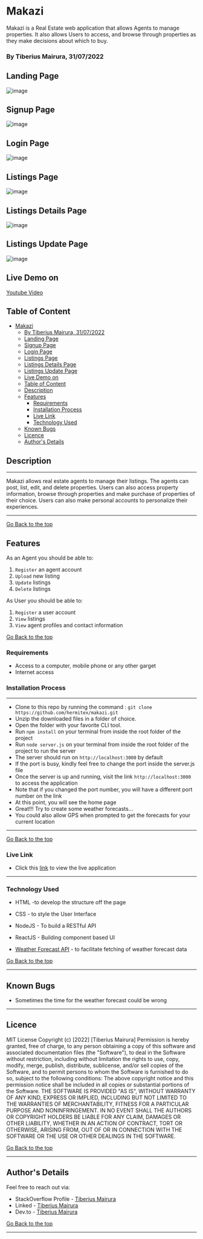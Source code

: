 # Makazi

Makazi is a Real Estate web application that allows Agents to manage properties. It also allows Users to access, and browse through properties as they make decisions about which to buy.

### By Tiberius Mairura, 31/07/2022

## Landing Page

![image](./src/assets/images/listings-home.png)


## Signup Page

![image](./src/assets/images/signup.png)

## Login Page

![image](./src/assets/images/login.png)

## Listings Page

![image](./src/assets/images/listings.png)

## Listings Details Page

![image](./src/assets/images/listing-details.png)

## Listings Update Page

![image](./src/assets/images/listing-update.png)

## Live Demo on

[Youtube Video](https://youtu.be/pjMLm8xdYA0)

## Table of Content

- [Makazi](#makazi)
    - [By Tiberius Mairura, 31/07/2022](#by-tiberius-mairura-31072022)
  - [Landing Page](#landing-page)
  - [Signup Page](#signup-page)
  - [Login Page](#login-page)
  - [Listings Page](#listings-page)
  - [Listings Details Page](#listings-details-page)
  - [Listings Update Page](#listings-update-page)
  - [Live Demo on](#live-demo-on)
  - [Table of Content](#table-of-content)
  - [Description](#description)
  - [Features](#features)
    - [Requirements](#requirements)
    - [Installation Process](#installation-process)
    - [Live Link](#live-link)
    - [Technology  Used](#technology--used)
  - [Known Bugs](#known-bugs)
  - [Licence](#licence)
  - [Author's Details](#authors-details)

## Description

****
Makazi allows real estate agents to manage their listings. The agents can post, list, edit, and delete properties. Users can also access property information, browse through properties and make purchase of properties of their choice. Users can also make personal accounts to personalize their experiences.
****

[Go Back to the top](#Makazi)

## Features

As an Agent you should be able to:

1. `Register`  an agent account
2. `Upload` new listing
3. `Update` listings
4. `Delete` listings

As User you should be able to:

1. `Register`  a user account
2. `View`  listings
3. `View` agent profiles and contact information

[Go Back to the top](#Makazi)

### Requirements

- Access to  a computer, mobile phone or any other garget
- Internet access

### Installation Process

****

- Clone to this repo by running the command : `git clone https://github.com/hermitex/makazi.git`
- Unzip the downloaded files in a folder of choice.
- Open the folder with your favorite CLI tool.
- Run `npm install` on your terminal from inside the root folder of the project
- Run `node server.js` on your terminal from inside the root folder of the project to run the server
- The server should run on `http://localhost:3000` by default
- If the port is busy, kindly feel free to change the port inside the server.js file
- Once the server is up and running, visit the link  `http://localhost:3000` to access the application
- Note that if you changed the port number, you will have a different port number on the link
- At this point, you will see the home page
- Great!!! Try to create some weather forecasts...
- You could also allow GPS when prompted to get the forecasts for your current location

 ****
[Go Back to the top](#Makazi)

### Live Link

- Click this [link](https://cyweather.herokuapp.com/) to view the live application
  
****

### Technology  Used

- HTML -to develop the structure off the page

- CSS - to style the User Interface
- NodeJS - To build a RESTful API
- ReactJS - Building component based UI
- [Weather Forecast API](https://open-meteo.com/en) - to facilitate fetching of weather forecast data

[Go Back to the top](#Makazi)

****

## Known Bugs

- Sometimes the time for the weather forecast could be wrong

****

## Licence

MIT License
Copyright (c) [2022] [Tiberius Mairura]
Permission is hereby granted, free of charge, to any person obtaining a copy
of this software and associated documentation files (the "Software"), to deal
in the Software without restriction, including without limitation the rights
to use, copy, modify, merge, publish, distribute, sublicense, and/or sell
copies of the Software, and to permit persons to whom the Software is
furnished to do so, subject to the following conditions:
The above copyright notice and this permission notice shall be included in all
copies or substantial portions of the Software.
THE SOFTWARE IS PROVIDED "AS IS", WITHOUT WARRANTY OF ANY KIND, EXPRESS OR
IMPLIED, INCLUDING BUT NOT LIMITED TO THE WARRANTIES OF MERCHANTABILITY,
FITNESS FOR A PARTICULAR PURPOSE AND NONINFRINGEMENT. IN NO EVENT SHALL THE
AUTHORS OR COPYRIGHT HOLDERS BE LIABLE FOR ANY CLAIM, DAMAGES OR OTHER
LIABILITY, WHETHER IN AN ACTION OF CONTRACT, TORT OR OTHERWISE, ARISING FROM,
OUT OF OR IN CONNECTION WITH THE SOFTWARE OR THE USE OR OTHER DEALINGS IN THE
SOFTWARE.

[Go Back to the top](#Makazi)
****

## Author's Details

Feel free to reach out via:

- StackOverflow Profile - [Tiberius Mairura](https://stackoverflow.com/users/11869442/tiberius)
- Linked - [Tiberius Mairura](https://www.linkedin.com/in/tiberius-mairura/)
- Dev.to - [Tiberius Mairura](https://dev.to/hermitex)

[Go Back to the top](#Makazi)
****
